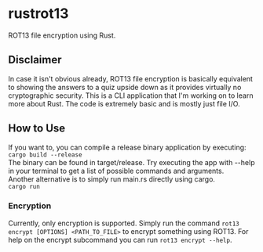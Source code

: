 # rustrot13
ROT13 file encryption using Rust.

## Disclaimer
In case it isn't obvious already, ROT13 file encryption is basically equivalent to showing the answers to a quiz upside down as it
provides virtually no cryptographic security. This is a CLI application that I'm working on to learn more about Rust.
The code is extremely basic and is mostly just file I/O.

## How to Use
If you want to, you can compile a release binary application by executing:  
```cargo build --release```  
The binary can be found in target/release. Try executing the app with --help in your terminal to get a list of possible commands and arguments.  
Another alternative is to simply run main.rs directly using cargo.  
```cargo run```  

### Encryption
Currently, only encryption is supported. Simply run the command `rot13 encrypt [OPTIONS] <PATH_TO_FILE>` to encrypt something using ROT13. For help on the encrypt
subcommand you can run `rot13 encrypt --help`.
